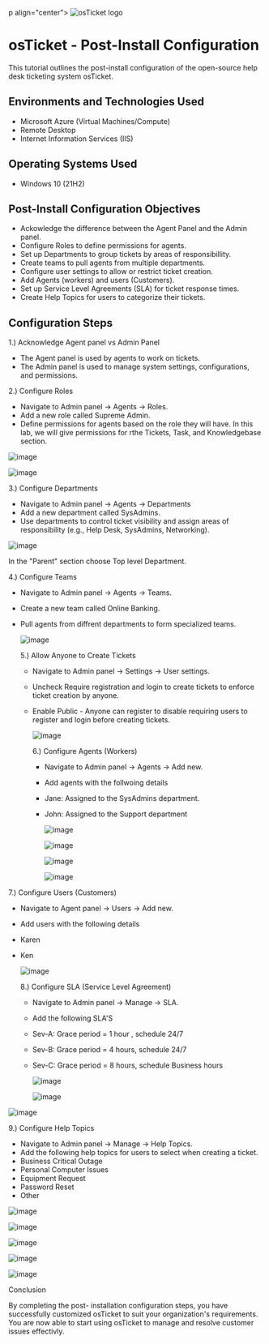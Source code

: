 p align="center">
<img src="https://i.imgur.com/Clzj7Xs.png" alt="osTicket logo"/>
</p>

<h1>osTicket - Post-Install Configuration</h1>
This tutorial outlines the post-install configuration of the open-source help desk ticketing system osTicket.<br />



<h2>Environments and Technologies Used</h2>

- Microsoft Azure (Virtual Machines/Compute)
- Remote Desktop
- Internet Information Services (IIS)

<h2>Operating Systems Used </h2>

- Windows 10</b> (21H2)

<h2>Post-Install Configuration Objectives</h2>

- Ackowledge the difference between the Agent Panel and the Admin panel.
- Configure Roles to define permissions for agents.
- Set up Departments to group tickets by areas of responsibillity.
- Create teams to pull agents from multiple departments.
- Configure user settings to allow or restrict ticket creation.
- Add Agents (workers) and users (Customers).
- Set up Service Level Agreements (SLA) for ticket response times.
- Create Help Topics for users to categorize their tickets.
  

<h2>Configuration Steps</h2>

1.) Acknowledge Agent panel vs Admin Panel 
- The Agent panel is used by agents to work on tickets.
- The Admin panel is used to manage system settings, configurations, and permissions.

2.) Configure Roles
- Navigate to Admin panel -> Agents -> Roles.
- Add a new role called Supreme Admin.
- Define permissions for agents based on the role they will have. In this lab, we will give permissions for rthe Tickets, Task, and Knowledgebase section.

![image](https://github.com/user-attachments/assets/0834b1d6-1dff-4122-ba41-d083a0dd73ca)

![image](https://github.com/user-attachments/assets/c4d0cc8e-ee65-46c7-b343-0f41851c1381)

3.) Configure Departments
- Navigate to Admin panel -> Agents -> Departments
- Add a new department called SysAdmins.
- Use departments to control ticket visibility and assign areas of responsibility (e.g., Help Desk, SysAdmins, Networking).
  
![image](https://github.com/user-attachments/assets/28e3e79b-de20-414c-a4a1-98dc0e2cb69e)


In the "Parent" section choose Top level Department.

4.) Configure Teams 
- Navigate to Admin panel -> Agents -> Teams.
- Create a new team called Online Banking.
- Pull agents from diffrent departments to form specialized teams.

  ![image](https://github.com/user-attachments/assets/e9d6812a-a119-4af8-8a8b-eca0001c7ffe)

  5.) Allow Anyone to Create Tickets
  - Navigate to Admin panel -> Settings -> User settings.
  - Uncheck Require registration and login to create tickets to enforce ticket creation by anyone.
  - Enable Public - Anyone can register to disable requiring users to register and login before creating tickets.
 
    ![image](https://github.com/user-attachments/assets/53648ad8-37d4-45f0-b51c-b0811ef696f0)

    6.) Configure Agents (Workers)
    - Navigate to Admin panel -> Agents -> Add new.
    - Add agents with the follwoing details
    - Jane: Assigned to the SysAdmins department.
    - John: Assigned to the Support department

      ![image](https://github.com/user-attachments/assets/4aef37b8-d501-42b0-b63c-e949250f08a4)

      ![image](https://github.com/user-attachments/assets/245a4931-bdee-49d0-a8c7-8d2fc49e630d)

      ![image](https://github.com/user-attachments/assets/01e6eb7b-5d95-4a16-b95b-2f98c1f06bc6)

      ![image](https://github.com/user-attachments/assets/628573b5-0e89-4e34-b289-3a0ab8cd1ade)

7.) Configure Users (Customers)
- Navigate to Agent panel -> Users -> Add new.
- Add users with the following details
- Karen
- Ken

  ![image](https://github.com/user-attachments/assets/381592cd-dbf3-44a8-b96a-08bc09faa657)

  8.) Configure SLA (Service Level Agreement)
  - Navigate to Admin panel -> Manage -> SLA.
  - Add the following SLA'S
  - Sev-A: Grace period = 1 hour , schedule 24/7
  - Sev-B: Grace period = 4 hours, schedule 24/7
  - Sev-C: Grace period = 8 hours, schedule Business hours

    ![image](https://github.com/user-attachments/assets/b26db5c1-4b8a-4799-b305-0d49c0308b85)

    ![image](https://github.com/user-attachments/assets/e6e10ad8-4c15-4030-87eb-b27b4458d154)

![image](https://github.com/user-attachments/assets/470a52c8-5fbe-476d-a7a5-2ddc33e84ec0)

9.) Configure Help Topics 
- Navigate to Admin panel -> Manage -> Help Topics.
- Add the following help topics for users to select when creating a ticket.
- Business Critical Outage
- Personal Computer Issues
- Equipment Request
- Password Reset
- Other

 ![image](https://github.com/user-attachments/assets/36c01131-149d-49ce-a910-0aacf802e862)
 
![image](https://github.com/user-attachments/assets/30e4b1f7-5148-4152-ad43-82f2d40715ed)

![image](https://github.com/user-attachments/assets/e0fc78b5-b2c5-4ce3-a395-96c1d4aac888)

![image](https://github.com/user-attachments/assets/e9cc2999-37c4-4c8a-8663-738bd12c9566)

![image](https://github.com/user-attachments/assets/38d99e86-b848-45ee-bdd4-1d7839f1fdf2)

Conclusion

By completing the post- installation configuration steps, you have successfully customized osTicket to suit your organization's requirements. You are now able to start using osTicket to manage and resolve customer issues effectivly.


